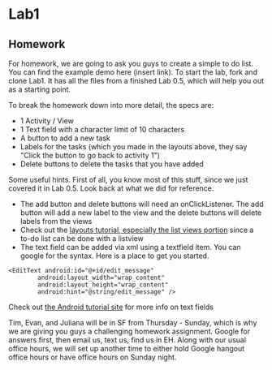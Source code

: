 Lab1
====

Homework
---

For homework, we are going to ask you guys to create a simple to do list. You can find the example demo here (insert link). To start the lab, fork and clone Lab1. It has all the files from a finished Lab 0.5, which will help you out as a starting point.

To break the homework down into more detail, the specs are:
* 1 Activity / View
* 1 Text field with a character limit of 10 characters
* A button to add a new task
* Labels for the tasks (which you made in the layouts above, they say "Click the button to go back to activity 1")
* Delete buttons to delete the tasks that you have added

Some useful hints. First of all, you know most of this stuff, since we just covered it in Lab 0.5. Look back at what we did for reference.
* The add button and delete buttons will need an onClickListener. The add button will add a new label to the view and the delete buttons will delete labels from the views
* Check out the [layouts tutorial, especially the list views portion](http://developer.android.com/guide/topics/ui/layout/listview.html) since a to-do list can be done with a listview
* The text field can be added via xml using a textfield item. You can google for the syntax. Here is a place to get you started.

```
<EditText android:id="@+id/edit_message"
        android:layout_width="wrap_content"
        android:layout_height="wrap_content"
        android:hint="@string/edit_message" />
```

Check out [the Android tutorial site](http://developer.android.com/training/basics/firstapp/building-ui.html#TextInput) for more info on text fields

Tim, Evan, and Juliana will be in SF from Thursday - Sunday, which is why we are giving you guys a challenging homework assignment. Google for answers first, then email us, text us, find us in EH. Along with our usual office hours, we will set up another time to either hold Google hangout office hours or have office hours on Sunday night.